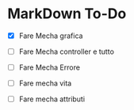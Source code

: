 # MarkDown To-Do

- [x] Fare Mecha grafica

- [ ] Fare Mecha controller e tutto

- [ ] Fare Mecha Errore

- [ ] Fare mecha vita

- [ ] Fare mecha attributi
